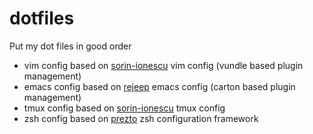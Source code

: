dotfiles
========

Put my dot files in good order

* vim config based on [sorin-ionescu](https://github.com/sorin-ionescu) vim config (vundle based plugin management)
* emacs config based on [rejeep](https://github.com/rejeep) emacs config (carton based plugin management)
* tmux config based on [sorin-ionescu](https://github.com/sorin-ionescu) tmux config
* zsh config based on [prezto](https://github.com/sorin-ionescu/prezto) zsh configuration framework
